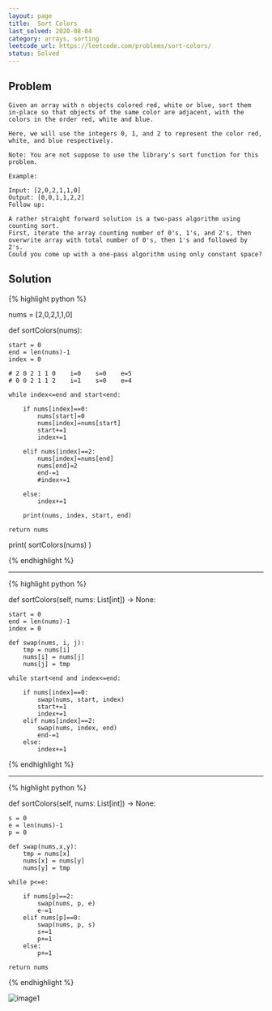 ```yaml
---
layout: page
title:  Sort Colors
last_solved: 2020-08-04
category: arrays, sorting
leetcode_url: https://leetcode.com/problems/sort-colors/
status: Solved
---
```


Problem
-------

```
Given an array with n objects colored red, white or blue, sort them in-place so that objects of the same color are adjacent, with the colors in the order red, white and blue.

Here, we will use the integers 0, 1, and 2 to represent the color red, white, and blue respectively.

Note: You are not suppose to use the library's sort function for this problem.

Example:

Input: [2,0,2,1,1,0]
Output: [0,0,1,1,2,2]
Follow up:

A rather straight forward solution is a two-pass algorithm using counting sort.
First, iterate the array counting number of 0's, 1's, and 2's, then overwrite array with total number of 0's, then 1's and followed by 2's.
Could you come up with a one-pass algorithm using only constant space?

```

Solution
----------

{% highlight python %}

nums = [2,0,2,1,1,0]

def sortColors(nums):
    
    start = 0
    end = len(nums)-1
    index = 0
    
    # 2 0 2 1 1 0    i=0    s=0    e=5
    # 0 0 2 1 1 2    i=1    s=0    e=4
    
    while index<=end and start<end:
        
        if nums[index]==0:
            nums[start]=0
            nums[index]=nums[start]
            start+=1
            index+=1
        
        elif nums[index]==2:
            nums[index]=nums[end]
            nums[end]=2
            end-=1
            #index+=1
        
        else:
            index+=1
    
        print(nums, index, start, end)
    
    return nums


print( sortColors(nums) )

{% endhighlight %}



-----------------

{% highlight python %}

def sortColors(self, nums: List[int]) -> None:

    start = 0
    end = len(nums)-1
    index = 0
    
    def swap(nums, i, j):
        tmp = nums[i]
        nums[i] = nums[j]
        nums[j] = tmp
    
    while start<end and index<=end:
        
        if nums[index]==0:
            swap(nums, start, index)
            start+=1
            index+=1
        elif nums[index]==2:
            swap(nums, index, end)
            end-=1
        else:
            index+=1
        
{% endhighlight %}


-----------------

{% highlight python %}

def sortColors(self, nums: List[int]) -> None:

    s = 0
    e = len(nums)-1
    p = 0
    
    def swap(nums,x,y):
        tmp = nums[x]
        nums[x] = nums[y]
        nums[y] = tmp
    
    while p<=e:
        
        if nums[p]==2:
            swap(nums, p, e)
            e-=1
        elif nums[p]==0:
            swap(nums, p, s)
            s+=1
            p+=1
        else:
            p+=1
    
    return nums
        
{% endhighlight %}


![image1]()